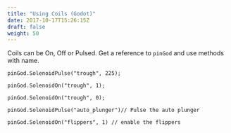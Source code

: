 ```yaml
---
title: "Using Coils (Godot)"
date: 2017-10-17T15:26:15Z
draft: false
weight: 50
---
```


Coils can be On, Off or Pulsed. Get a reference to `pinGod` and use methods with name.

```
pinGod.SolenoidPulse("trough", 225);

pinGod.SolenoidOn("trough", 1);

pinGod.SolenoidOn("trough", 0);

pinGod.SolenoidPulse("auto_plunger")// Pulse the auto plunger

pinGod.SolenoidOn("flippers", 1) // enable the flippers